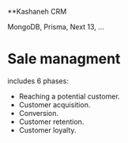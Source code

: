**Kashaneh CRM

MongoDB, Prisma, Next 13, ...

# Sale managment

includes 6 phases:

- Reaching a potential customer.
- Customer acquisition.
- Conversion.
- Customer retention.
- Customer loyalty.
